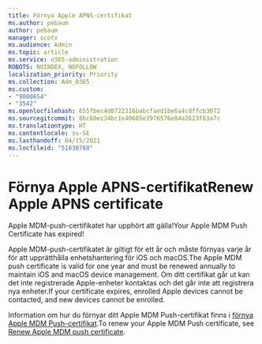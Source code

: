 ```yaml
---
title: Förnya Apple APNS-certifikat
ms.author: pebaum
author: pebaum
manager: scotv
ms.audience: Admin
ms.topic: article
ms.service: o365-administration
ROBOTS: NOINDEX, NOFOLLOW
localization_priority: Priority
ms.collection: Adm_O365
ms.custom:
- "9000654"
- "3542"
ms.openlocfilehash: 655fbec4d0722316babcfaed1be6a4cdffcb3072
ms.sourcegitcommit: 8bc60ec34bc1e40685e3976576e04a2623f63a7c
ms.translationtype: HT
ms.contentlocale: sv-SE
ms.lasthandoff: 04/15/2021
ms.locfileid: "51830780"
---
```

# <a name="renew-apple-apns-certificate"></a><span data-ttu-id="ba640-102">Förnya Apple APNS-certifikat</span><span class="sxs-lookup"><span data-stu-id="ba640-102">Renew Apple APNS certificate</span></span>

<span data-ttu-id="ba640-103">Apple MDM-push-certifikatet har upphört att gälla!</span><span class="sxs-lookup"><span data-stu-id="ba640-103">Your Apple MDM Push Certificate has expired!</span></span>

<span data-ttu-id="ba640-104">Apple MDM-push-certifikatet är giltigt för ett år och måste förnyas varje år för att upprätthålla enhetshantering för iOS och macOS.</span><span class="sxs-lookup"><span data-stu-id="ba640-104">The Apple MDM push certificate is valid for one year and must be renewed annually to maintain iOS and macOS device management.</span></span> <span data-ttu-id="ba640-105">Om ditt certifikat går ut kan det inte registrerade Apple-enheter kontaktas och det går inte att registrera nya enheter.</span><span class="sxs-lookup"><span data-stu-id="ba640-105">If your certificate expires, enrolled Apple devices cannot be contacted, and new devices cannot be enrolled.</span></span>

<span data-ttu-id="ba640-106">Information om hur du förnyar ditt Apple MDM Push-certifikat finns i [förnya Apple MDM Push-certifikat](https://docs.microsoft.com/intune/enrollment/apple-mdm-push-certificate-get#renew-apple-mdm-push-certificate).</span><span class="sxs-lookup"><span data-stu-id="ba640-106">To renew your Apple MDM Push certificate, see [Renew Apple MDM push certificate](https://docs.microsoft.com/intune/enrollment/apple-mdm-push-certificate-get#renew-apple-mdm-push-certificate).</span></span>
